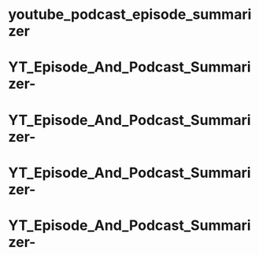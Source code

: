 # youtube_podcast_episode_summarizer
# YT_Episode_And_Podcast_Summarizer-
# YT_Episode_And_Podcast_Summarizer-
# YT_Episode_And_Podcast_Summarizer-
# YT_Episode_And_Podcast_Summarizer-
